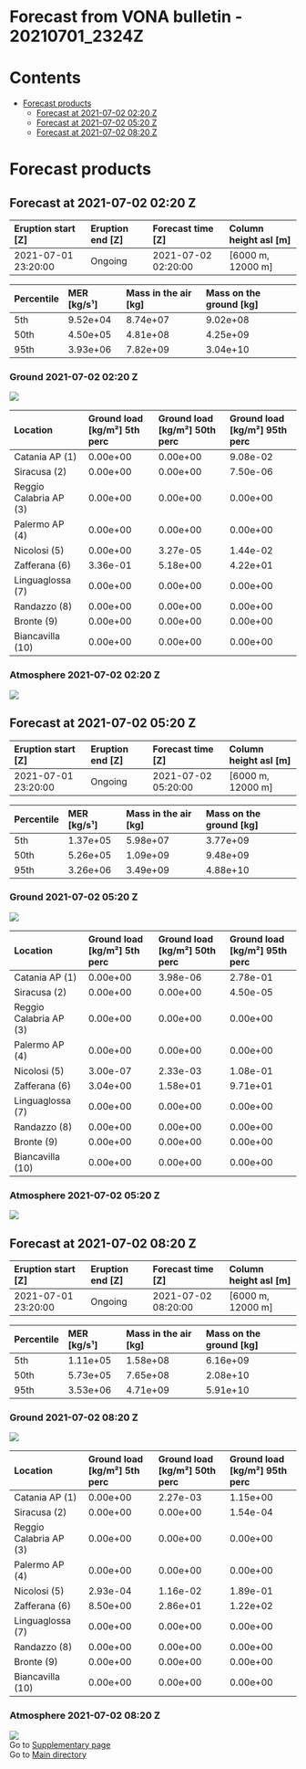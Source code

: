 
Forecast from VONA bulletin - 20210701_2324Z
============================================

Contents
========

* [Forecast products](#forecast-products)
	* [Forecast at 2021-07-02 02:20 Z](#forecast-at-2021-07-02-0220-z)
	* [Forecast at 2021-07-02 05:20 Z](#forecast-at-2021-07-02-0520-z)
	* [Forecast at 2021-07-02 08:20 Z](#forecast-at-2021-07-02-0820-z)

# Forecast products

## Forecast at 2021-07-02 02:20 Z
  

|Eruption start [Z]|Eruption end [Z]|Forecast time [Z]|Column height asl [m]|
| :--- | :--- | :--- | :--- |
|2021-07-01 23:20:00|Ongoing|2021-07-02 02:20:00|[6000 m, 12000 m]|
  
  

|Percentile|MER [kg/s¹]|Mass in the air [kg]|Mass on the ground [kg]|
| :--- | :--- | :--- | :--- |
|5th|9.52e+04|8.74e+07|9.02e+08|
|50th|4.50e+05|4.81e+08|4.25e+09|
|95th|3.93e+06|7.82e+09|3.04e+10|
  

### Ground 2021-07-02 02:20 Z
  
![](./figures/probability_grd_2021_07_02_0220_scenario_1.png)  
  
  
  
  
  
  
  
  
  

|Location|Ground load [kg/m²] 5th perc|Ground load [kg/m²] 50th perc|Ground load [kg/m²] 95th perc|
| :--- | :--- | :--- | :--- |
|Catania AP (1)|0.00e+00|0.00e+00|9.08e-02|
|Siracusa (2)|0.00e+00|0.00e+00|7.50e-06|
|Reggio Calabria AP (3)|0.00e+00|0.00e+00|0.00e+00|
|Palermo AP (4)|0.00e+00|0.00e+00|0.00e+00|
|Nicolosi (5)|0.00e+00|3.27e-05|1.44e-02|
|Zafferana (6)|3.36e-01|5.18e+00|4.22e+01|
|Linguaglossa (7)|0.00e+00|0.00e+00|0.00e+00|
|Randazzo (8)|0.00e+00|0.00e+00|0.00e+00|
|Bronte (9)|0.00e+00|0.00e+00|0.00e+00|
|Biancavilla (10)|0.00e+00|0.00e+00|0.00e+00|
  

### Atmosphere 2021-07-02 02:20 Z
  
![](./figures/probability_air_2021_07_02_0220_scenario_1_conclev_1.png)
## Forecast at 2021-07-02 05:20 Z
  

|Eruption start [Z]|Eruption end [Z]|Forecast time [Z]|Column height asl [m]|
| :--- | :--- | :--- | :--- |
|2021-07-01 23:20:00|Ongoing|2021-07-02 05:20:00|[6000 m, 12000 m]|
  
  

|Percentile|MER [kg/s¹]|Mass in the air [kg]|Mass on the ground [kg]|
| :--- | :--- | :--- | :--- |
|5th|1.37e+05|5.98e+07|3.77e+09|
|50th|5.26e+05|1.09e+09|9.48e+09|
|95th|3.26e+06|3.49e+09|4.88e+10|
  

### Ground 2021-07-02 05:20 Z
  
![](./figures/probability_grd_2021_07_02_0520_scenario_1.png)  
  
  
  
  
  
  
  
  
  

|Location|Ground load [kg/m²] 5th perc|Ground load [kg/m²] 50th perc|Ground load [kg/m²] 95th perc|
| :--- | :--- | :--- | :--- |
|Catania AP (1)|0.00e+00|3.98e-06|2.78e-01|
|Siracusa (2)|0.00e+00|0.00e+00|4.50e-05|
|Reggio Calabria AP (3)|0.00e+00|0.00e+00|0.00e+00|
|Palermo AP (4)|0.00e+00|0.00e+00|0.00e+00|
|Nicolosi (5)|3.00e-07|2.33e-03|1.08e-01|
|Zafferana (6)|3.04e+00|1.58e+01|9.71e+01|
|Linguaglossa (7)|0.00e+00|0.00e+00|0.00e+00|
|Randazzo (8)|0.00e+00|0.00e+00|0.00e+00|
|Bronte (9)|0.00e+00|0.00e+00|0.00e+00|
|Biancavilla (10)|0.00e+00|0.00e+00|0.00e+00|
  

### Atmosphere 2021-07-02 05:20 Z
  
![](./figures/probability_air_2021_07_02_0520_scenario_1_conclev_1.png)
## Forecast at 2021-07-02 08:20 Z
  

|Eruption start [Z]|Eruption end [Z]|Forecast time [Z]|Column height asl [m]|
| :--- | :--- | :--- | :--- |
|2021-07-01 23:20:00|Ongoing|2021-07-02 08:20:00|[6000 m, 12000 m]|
  
  

|Percentile|MER [kg/s¹]|Mass in the air [kg]|Mass on the ground [kg]|
| :--- | :--- | :--- | :--- |
|5th|1.11e+05|1.58e+08|6.16e+09|
|50th|5.73e+05|7.65e+08|2.08e+10|
|95th|3.53e+06|4.71e+09|5.91e+10|
  

### Ground 2021-07-02 08:20 Z
  
![](./figures/probability_grd_2021_07_02_0820_scenario_1.png)  
  
  
  
  
  
  
  
  
  

|Location|Ground load [kg/m²] 5th perc|Ground load [kg/m²] 50th perc|Ground load [kg/m²] 95th perc|
| :--- | :--- | :--- | :--- |
|Catania AP (1)|0.00e+00|2.27e-03|1.15e+00|
|Siracusa (2)|0.00e+00|0.00e+00|1.54e-04|
|Reggio Calabria AP (3)|0.00e+00|0.00e+00|0.00e+00|
|Palermo AP (4)|0.00e+00|0.00e+00|0.00e+00|
|Nicolosi (5)|2.93e-04|1.16e-02|1.89e-01|
|Zafferana (6)|8.50e+00|2.86e+01|1.22e+02|
|Linguaglossa (7)|0.00e+00|0.00e+00|0.00e+00|
|Randazzo (8)|0.00e+00|0.00e+00|0.00e+00|
|Bronte (9)|0.00e+00|0.00e+00|0.00e+00|
|Biancavilla (10)|0.00e+00|0.00e+00|0.00e+00|
  

### Atmosphere 2021-07-02 08:20 Z
  
![](./figures/probability_air_2021_07_02_0820_scenario_1_conclev_1.png)  
Go to [Supplementary page](Supplementary_page.md)  
Go to [Main directory](https://github.com/federicapardini/Real_time_ash_forecast)